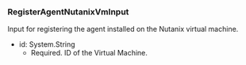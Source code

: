 ### RegisterAgentNutanixVmInput
Input for registering the agent installed on the Nutanix virtual machine.

- id: System.String
  - Required. ID of the Virtual Machine.
